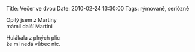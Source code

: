 Title: Večer ve dvou
Date: 2010-02-24 13:30:00
Tags: rýmovaně, seriózně

Opilý jsem z Martiny  
mámil další Martini

Hulákala z plných plic  
že mi nedá vůbec nic.
